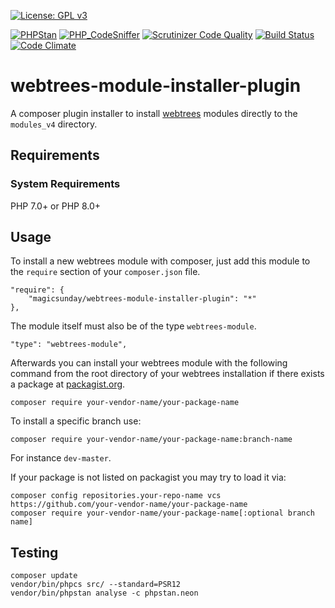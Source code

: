 [![License: GPL v3](https://img.shields.io/badge/License-GPLv3-blue.svg)](https://opensource.org/licenses/MIT)

[![PHPStan](https://img.shields.io/badge/PHPStan-level%208-brightgreen.svg?style=flat)](https://github.com/phpstan/phpstan)
[![PHP_CodeSniffer](https://img.shields.io/badge/PHP_CodeSniffer-PSR12-brightgreen.svg?style=flat)](https://github.com/squizlabs/PHP_CodeSniffer)
[![Scrutinizer Code Quality](https://scrutinizer-ci.com/g/magicsunday/webtrees-module-installer-plugin/badges/quality-score.png?b=master)](https://scrutinizer-ci.com/g/magicsunday/webtrees-module-installer-plugin/?branch=master)
[![Build Status](https://scrutinizer-ci.com/g/magicsunday/webtrees-module-installer-plugin/badges/build.png?b=master)](https://scrutinizer-ci.com/g/magicsunday/webtrees-module-installer-plugin/build-status/master)
[![Code Climate](https://codeclimate.com/github/magicsunday/webtrees-module-installer-plugin/badges/gpa.svg)](https://codeclimate.com/github/magicsunday/webtrees-module-installer-plugin)

# webtrees-module-installer-plugin
A composer plugin installer to install [webtrees](https://www.webtrees.net) modules directly to the ``modules_v4`` directory.

## Requirements

### System Requirements

PHP 7.0+ or PHP 8.0+

## Usage
To install a new webtrees module with composer, just add this module to the ``require`` section
of your ``composer.json`` file.

```
"require": {
    "magicsunday/webtrees-module-installer-plugin": "*"
},
```

The module itself must also be of the type ``webtrees-module``.

``` 
"type": "webtrees-module",
``` 

Afterwards you can install your webtrees module with the following command from the root directory of
your webtrees installation if there exists a package at [packagist.org](https://packagist.org).

```shell
composer require your-vendor-name/your-package-name
```

To install a specific branch use:

```shell
composer require your-vendor-name/your-package-name:branch-name
``` 

For instance ``dev-master``.

If your package is not listed on packagist you may try to load it via:

```shell
composer config repositories.your-repo-name vcs https://github.com/your-vendor-name/your-package-name
composer require your-vendor-name/your-package-name[:optional branch name]
```

## Testing
```shell
composer update
vendor/bin/phpcs src/ --standard=PSR12
vendor/bin/phpstan analyse -c phpstan.neon
```
